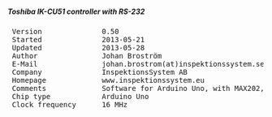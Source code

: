 <h5> Toshiba IK-CU51 controller with RS-232 </h5>
<pre> Version              0.50 
 Started              2013-05-21
 Updated              2013-05-28
 Author               Johan Broström
 E-Mail               johan.brostrom(at)inspektionssystem.se
 Company              InspektionsSystem AB
 Homepage             www.inspektionssystem.eu
 Comments             Software for Arduino Uno, with MAX202, on custom shield, to control camera
 Chip type            Arduino Uno
 Clock frequency      16 MHz </pre>

